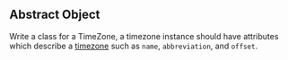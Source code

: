 ## Abstract Object

Write a class for a TimeZone, a timezone instance should have attributes which describe a [timezone](https://en.wikipedia.org/wiki/Time_zone) such as `name`, `abbreviation`, and `offset`.
